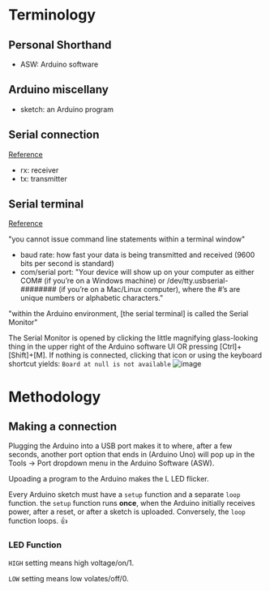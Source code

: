 # Terminology

## Personal Shorthand
- ASW: Arduino software

## Arduino miscellany
- sketch: an Arduino program

## Serial connection

[Reference](https://learn.sparkfun.com/tutorials/serial-communication)
 - rx: receiver
 - tx: transmitter

## Serial terminal

[Reference](https://learn.sparkfun.com/tutorials/terminal-basics/all)

"you cannot issue command line statements within a terminal window"

- baud rate: how fast your data is being transmitted and received (9600 bits per second is standard)
- com/serial port: "Your device will show up on your computer as either COM# (if you’re on a Windows machine) or /dev/tty.usbserial-######## (if you’re on a Mac/Linux computer), where the #’s are unique numbers or alphabetic characters."

"within the Arduino environment, [the serial terminal] is called the Serial Monitor"

The Serial Monitor is opened by clicking the little magnifying glass-looking thing in the upper right of the Arduino software UI OR pressing [Ctrl]+[Shift]+[M].
If nothing is connected, clicking that icon or using the keyboard shortcut yields:
`Board at null is not available`
![image](https://github.com/user-attachments/assets/3b640847-ec86-4dc2-af22-8a5fd5133cab)

# Methodology

## Making a connection

Plugging the Arduino into a USB port makes it to where, after a few seconds, another port option that ends in (Arduino Uno) will pop up in the Tools -> Port dropdown menu in the Arduino Software (ASW).

Upoading a program to the Arduino makes the L LED flicker.

Every Arduino sketch must have a `setup` function and a separate `loop` function. the `setup` function runs **once**, when the Arduino initially receives power, after a reset, or after a sketch is uploaded. Conversely, the `loop` function loops. 👍

### LED Function

`HIGH` setting means high voltage/on/1.

`LOW` setting means low volates/off/0.

